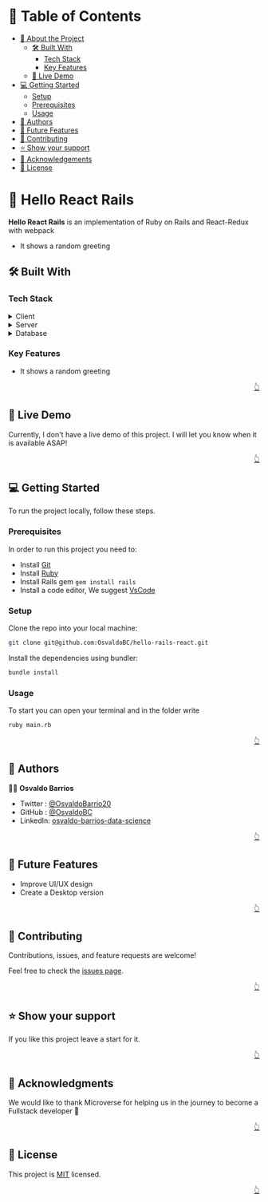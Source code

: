 
<a name="readme-top"></a>

<!-- TABLE OF CONTENTS -->

# 📗 Table of Contents

- [📖 About the Project](#about-project)
  - [🛠 Built With](#built-with)
    - [Tech Stack](#tech-stack)
    - [Key Features](#key-features)
  - [🚀 Live Demo](#live-demo)
- [💻 Getting Started](#getting-started)
  - [Setup](#setup)
  - [Prerequisites](#prerequisites)
  - [Usage](#usage)
- [👥 Authors](#authors)
- [🔭 Future Features](#future-features)
- [🤝 Contributing](#contributing)
- [⭐️ Show your support](#support)
- [🙏 Acknowledgements](#acknowledgements)
- [📝 License](#license)

<!-- PROJECT DESCRIPTION -->

# 📖 Hello React Rails <a name="about-project"></a>

**Hello React Rails** is an implementation of Ruby on Rails and React-Redux with webpack

- It shows a random greeting

## 🛠 Built With <a name="built-with"></a>


### Tech Stack <a name="tech-stack"></a>

<details>
  <summary>Client</summary>
  <ul>
   <li>HTML</li>
   <li>Bootstrap</li>
   <li>React</li>
   <li>Redux</li>
  </ul>
</details>

<details>
  <summary>Server</summary>
  <ul>
    <li>Ruby on Rails</li>
  </ul>
</details>

<details>
<summary>Database</summary>
  <ul>
    <li>PostgreSQL</li>
  </ul>
</details>

<!-- Features -->

### Key Features <a name="key-features"></a>

- It shows a random greeting

<p align="right"><a href="#readme-top">👆</a></p>

<!-- LIVE DEMO -->

## 🚀 Live Demo <a name="live-demo"></a>

Currently, I don't have a live demo of this project. I will let you know when it is available ASAP!

<p align="right"><a href="#readme-top">👆</a></p>

<!-- Getting Started -->

## 💻 Getting Started <a name="getting-started"></a>

To run the project locally, follow these steps.

### Prerequisites

In order to run this project you need to:

- Install [Git](https://git-scm.com/)
- Install [Ruby](https://www.ruby-lang.org/en/)
- Install Rails gem `gem install rails`
- Install a code editor, We suggest [VsCode](https://code.visualstudio.com/)

### Setup

Clone the repo into your local machine:

```bash
git clone git@github.com:OsvaldoBC/hello-rails-react.git
```

Install the dependencies using bundler:
```bash
bundle install
```

### Usage

To start you can open your terminal and in the folder write
```bash
ruby main.rb
```

<p align="right"><a href="#readme-top">👆</a></p>

<!-- AUTHORS -->

## 👥 Authors <a name="authors"></a>

👤👤 **Osvaldo Barrios**

- Twitter : [@OsvaldoBarrio20](https://twitter.com/OsvaldoBarrio20)
- GitHub :  [@OsvaldoBC](https://github.com/OsvaldoBC)
- LinkedIn: [osvaldo-barrios-data-science](https://linkedin.com/in/osvaldo-barrios-data-science)
<!-- FUTURE FEATURES -->

<p align="right"><a href="#readme-top">👆</a></p>

<!-- FUTURE FEATURES -->

## 🔭 Future Features <a name="future-features"></a>

- Improve UI/UX design
- Create a Desktop version

<p align="right"><a href="#readme-top">👆</a></p>

<!-- Contributing -->

## 🤝 Contributing <a name="contributing"></a>

Contributions, issues, and feature requests are welcome!

Feel free to check the [issues page](../../issues/).

<p align="right"><a href="#readme-top">👆</a></p>

<!-- Show your support -->

## ⭐️ Show your support <a name="support"></a>

If you like this project leave a start for it.

<p align="right"><a href="#readme-top">👆</a></p>

<!-- ACKNOWLEDGEMENTS -->

## 🙏 Acknowledgments <a name="acknowledgements"></a>

We would like to thank Microverse for helping us in the journey to become a Fullstack developer 🌹

<p align="right"><a href="#readme-top">👆</a></p>

<!-- LICENSE -->

## 📝 License <a name="license"></a>

This project is [MIT](./LICENSE.md) licensed.

<p align="right"><a href="#readme-top">👆</a></p>